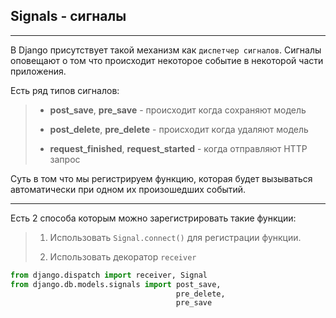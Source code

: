 Signals - сигналы
---
---

В Django присутствует такой механизм как `диспетчер сигналов`.
Сигналы оповещают о том что происходит некоторое событие в
некоторой части приложения.

Есть ряд типов сигналов:

>- **post_save**,  **pre_save** - происходит когда сохраняют
   > модель
> 
> 
>- **post_delete**, **pre_delete** - происходит когда удаляют
   > модель
> 
> 
>- **request_finished**, **request_started** - когда отправляют
   > HTTP запрос

Суть в том что мы регистрируем функцию, которая будет вызываться
автоматически при одном их произошедших событий.

---

Есть 2 способа которым можно зарегистрировать такие функции:

>1. Использовать `Signal.connect()` для регистрации функции.
> 
> 
>2. Использовать декоратор `receiver`

```python
from django.dispatch import receiver, Signal
from django.db.models.signals import post_save, 
                                     pre_delete, 
                                     pre_save
```





